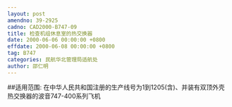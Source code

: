 ```yaml
---
layout: post
amendno: 39-2925
cadno: CAD2000-B747-09
title: 检查机组休息室的热交换器
date: 2000-06-06 00:00:00 +0800
effdate: 2000-06-08 00:00:00 +0800
tag: B747
categories: 民航华北管理局适航处
author: 邵仁明
---
```


##适用范围:
在中华人民共和国注册的生产线号为1到1205(含)、并装有双顶外壳热交换器的波音747-400系列飞机

